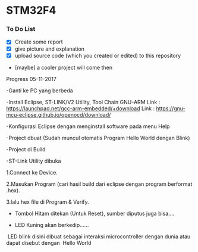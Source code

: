# STM32F4

### To Do List
- [x] Create some report  
- [x] give picture and explanation  
- [x] upload source code (which you created or edited) to this repository  
- [maybe] a cooler project will come then

Progress 05-11-2017

-Ganti ke PC yang berbeda

-Install Eclipse, ST-LINK/V2 Utility, Tool Chain GNU-ARM
  Link : https://launchpad.net/gcc-arm-embedded/+download
  Link : https://gnu-mcu-eclipse.github.io/openocd/download/

-Konfigurasi Eclipse dengan menginstall software pada menu Help

-Project dbuat (Sudah muncul otomatis Program Hello World dengan Blink)

-Project di Build

-ST-Link Utility dibuka
 
 1.Connect ke Device.
  
  2.Masukan Program (cari hasil build dari eclipse dengan program berformat .hex).
  
  3.lalu hex file di Program & Verify.
 
- Tombol Hitam ditekan (Untuk Reset), sumber diputus juga bisa....

- LED Kuning akan berkedip......

  LED blink disini dibuat sebagai interaksi microcontroller dengan dunia atau dapat disebut dengan
  Hello World
